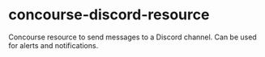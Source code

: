 # concourse-discord-resource
Concourse resource to send messages to a Discord channel. Can be used for alerts and notifications.

